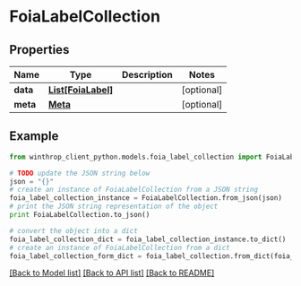 # FoiaLabelCollection


## Properties

Name | Type | Description | Notes
------------ | ------------- | ------------- | -------------
**data** | [**List[FoiaLabel]**](FoiaLabel.md) |  | [optional] 
**meta** | [**Meta**](Meta.md) |  | [optional] 

## Example

```python
from winthrop_client_python.models.foia_label_collection import FoiaLabelCollection

# TODO update the JSON string below
json = "{}"
# create an instance of FoiaLabelCollection from a JSON string
foia_label_collection_instance = FoiaLabelCollection.from_json(json)
# print the JSON string representation of the object
print FoiaLabelCollection.to_json()

# convert the object into a dict
foia_label_collection_dict = foia_label_collection_instance.to_dict()
# create an instance of FoiaLabelCollection from a dict
foia_label_collection_form_dict = foia_label_collection.from_dict(foia_label_collection_dict)
```
[[Back to Model list]](../README.md#documentation-for-models) [[Back to API list]](../README.md#documentation-for-api-endpoints) [[Back to README]](../README.md)


